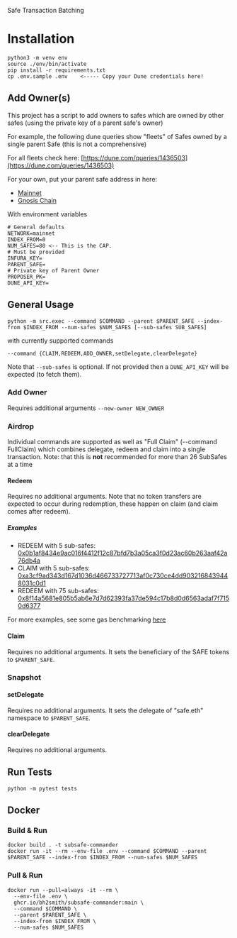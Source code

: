 Safe Transaction Batching

# Installation

```shell
python3 -m venv env
source ./env/bin/activate
pip install -r requirements.txt
cp .env.sample .env    <----- Copy your Dune credentials here!
```

## Add Owner(s)

This project has a script to add owners to safes which are owned by other safes
(using the private key of a parent safe's owner)

For example, the following dune queries show "fleets" of Safes owned by a single parent Safe
(this is not a comprehensive)

For all fleets check here: [https://dune.com/queries/1436503](https://dune.com/queries/1436503)

For your own, put your parent safe address in here:

- [Mainnet](https://dune.com/queries/1436503?Blockchain=ethereum)
- [Gnosis Chain](https://dune.com/queries/1436503?Blockchain=gnosis)

With environment variables

```shell
# General defaults
NETWORK=mainnet
INDEX_FROM=0
NUM_SAFES=80 <-- This is the CAP.
# Must be provided
INFURA_KEY=
PARENT_SAFE=
# Private key of Parent Owner
PROPOSER_PK=
DUNE_API_KEY=
```

## General Usage

```shell
python -m src.exec --command $COMMAND --parent $PARENT_SAFE --index-from $INDEX_FROM --num-safes $NUM_SAFES [--sub-safes SUB_SAFES]
```

with currently supported commands

```shell
--command {CLAIM,REDEEM,ADD_OWNER,setDelegate,clearDelegate}
```

Note that `--sub-safes` is optional. If not provided then a `DUNE_API_KEY` will be expected (to
fetch them).

### Add Owner

Requires additional arguments `--new-owner NEW_OWNER`

### Airdrop

Individual commands are supported as well as "Full Claim" (--command FullClaim)
which combines delegate, redeem and claim into a single transaction.
Note: that this is **not** recommended for more than 26 SubSafes at a time

#### Redeem

Requires no additional arguments. Note that no token transfers are expected to occur during
redemption, these happen on claim (and claim comes after redeem).

##### Examples

- REDEEM with 5
  sub-safes: [0x0b1af8434e9ac016f4412f12c87bfd7b3a05ca3f0d23ac60b263aaf42a76db4a](https://etherscan.io/tx/0x0b1af8434e9ac016f4412f12c87bfd7b3a05ca3f0d23ac60b263aaf42a76db4a)
- CLAIM with 5
  sub-safes: [0xa3cf9ad343d167d1036d466733727713af0c730ce4dd9032168439448031c0d1](https://etherscan.io/tx/0xa3cf9ad343d167d1036d466733727713af0c730ce4dd9032168439448031c0d1)
- REDEEM with 75
  sub-safes: [0x8f14a5681e805b5ab6e7d7d62393fa37de594c17b8d0d6563adaf7f7150d6377](https://etherscan.io/tx/0x8f14a5681e805b5ab6e7d7d62393fa37de594c17b8d0d6563adaf7f7150d6377)

For more examples, see some gas
benchmarking [here](https://github.com/bh2smith/subsafe-commander/issues/4)

#### Claim

Requires no additional arguments. It sets the beneficiary of the SAFE tokens to `$PARENT_SAFE`.

### Snapshot

#### setDelegate

Requires no additional arguments. It sets the delegate of "safe.eth" namespace to `$PARENT_SAFE`.

#### clearDelegate

Requires no additional arguments.

## Run Tests

```shell
python -m pytest tests
```

## Docker

### Build & Run

```shell
docker build . -t subsafe-commander
docker run -it --rm --env-file .env --command $COMMAND --parent $PARENT_SAFE --index-from $INDEX_FROM --num-safes $NUM_SAFES
```

### Pull & Run

```shell
docker run --pull=always -it --rm \
  --env-file .env \
  ghcr.io/bh2smith/subsafe-commander:main \
  --command $COMMAND \
  --parent $PARENT_SAFE \
  --index-from $INDEX_FROM \
  --num-safes $NUM_SAFES
```
 